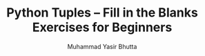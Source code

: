 ---
layout: fill-blanks
title: "Python Tuples – Fill in the Blanks Exercises for Beginners"
description: Practice Python tuple concepts with fill-in-the-blank questions designed for beginners. Reinforce syntax, immutability, indexing, and key features of tuples through hands-on exercises.
keywords: Python tuples fill in the blanks, tuple exercises Python, Python tuple practice questions, beginner Python tuples, tuple syntax Python, Python tuple worksheet, Python tuple indexing, immutable data types Python
author: "Muhammad Yasir Bhutta"
toc: toc/python.html
topic: "tuples"
course: "python"
prev: /python/docs/tuples/practice-and-progress/true-false-tuples.html
next: /python/docs/tuples/practice-and-progress/mcqs-tuples.html
show_practice_progress: true
show_mini_project: null
show_toc: true
breadcrumb:
  - title: Home
    url: /
  - title: python
    url: /python/
  - title: tuples
    url: /python/docs/tuples/
---